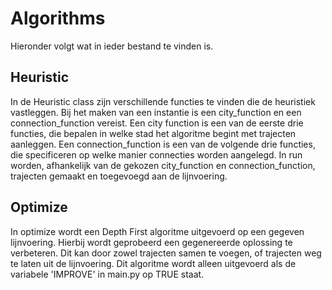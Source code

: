 # Algorithms

Hieronder volgt wat in ieder bestand te vinden is.

## Heuristic
In de Heuristic class zijn verschillende functies te vinden die de heuristiek 
vastleggen. Bij het maken van een instantie is een city_function en een 
connection_function vereist. Een city function is een van de eerste drie 
functies, die bepalen in welke stad het algoritme begint met trajecten 
aanleggen. Een connection_function is een van de volgende drie functies,
die specificeren op welke manier connecties worden aangelegd. In run worden,
afhankelijk van de gekozen city_function en connection_function, trajecten 
gemaakt en toegevoegd aan de lijnvoering. 

## Optimize
In optimize wordt een Depth First algoritme uitgevoerd op een gegeven
lijnvoering. Hierbij wordt geprobeerd een gegenereerde oplossing te verbeteren. 
Dit kan door zowel trajecten samen te voegen, of trajecten weg te laten uit de 
lijnvoering. Dit algoritme wordt alleen uitgevoerd als de variabele 'IMPROVE' in 
main.py op TRUE staat. 